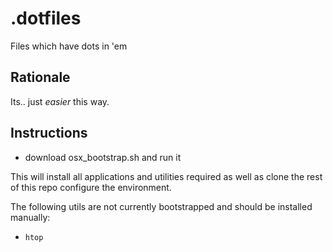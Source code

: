 .dotfiles
===============
Files which have dots in 'em

Rationale
---------
Its.. just _easier_ this way.

Instructions
-----------
* download osx_bootstrap.sh and run it

This will install all applications and utilities required as well as clone the rest of this repo configure the environment.

The following utils are not currently bootstrapped and should be installed manually:
* `htop`
